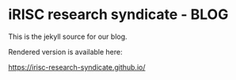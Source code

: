 iRISC research syndicate - BLOG
===============================
This is the jekyll source for our blog.

Rendered version is available here:

https://irisc-research-syndicate.github.io/
